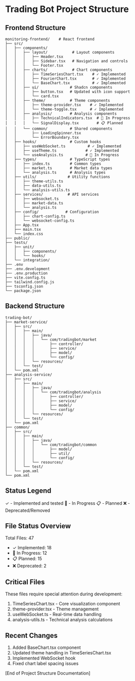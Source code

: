 # Trading Bot Project Structure

## Frontend Structure
```
monitoring-frontend/    # React frontend
├── src/
│   ├── components/
│   │   ├── layout/           # Layout components
│   │   │   ├── Header.tsx
│   │   │   ├── Sidebar.tsx   # Navigation and controls
│   │   │   └── Footer.tsx
│   │   ├── charts/           # Chart components
│   │   │   ├── TimeSeriesChart.tsx    # ✓ Implemented
│   │   │   ├── FourierChart.tsx       # ✓ Implemented
│   │   │   └── BaseChart.tsx          # ✓ Implemented
│   │   ├── ui/              # Shadcn components
│   │   │   ├── button.tsx   # Updated with icon support
│   │   │   └── card.tsx
│   │   ├── theme/           # Theme components
│   │   │   ├── theme-provider.tsx    # ✓ Implemented
│   │   │   └── theme-toggle.tsx      # ✓ Implemented
│   │   ├── analysis/        # Analysis components
│   │   │   ├── TechnicalIndicators.tsx  # 🔄 In Progress
│   │   │   └── SignalDisplay.tsx        # 📋 Planned
│   │   └── common/          # Shared components
│   │       ├── LoadingSpinner.tsx
│   │       └── ErrorBoundary.tsx
│   ├── hooks/               # Custom hooks
│   │   ├── useWebSocket.ts          # ✓ Implemented
│   │   ├── useTheme.ts             # ✓ Implemented
│   │   └── useAnalysis.ts          # 🔄 In Progress
│   ├── types/               # TypeScript types
│   │   ├── index.ts         # Common types
│   │   ├── market.ts        # Market data types
│   │   └── analysis.ts      # Analysis types
│   ├── utils/              # Utility functions
│   │   ├── theme-utils.ts
│   │   ├── data-utils.ts
│   │   └── analysis-utils.ts
│   ├── services/           # API services
│   │   ├── websocket.ts
│   │   ├── market-data.ts
│   │   └── analysis.ts
│   ├── config/            # Configuration
│   │   ├── chart-config.ts
│   │   └── websocket-config.ts
│   ├── App.tsx           
│   ├── main.tsx
│   └── index.css         
├── public/
├── tests/
│   ├── unit/
│   │   ├── components/
│   │   └── hooks/
│   └── integration/
├── .env
├── .env.development
├── .env.production
├── vite.config.ts
├── tailwind.config.js
├── tsconfig.json
└── package.json
```

## Backend Structure
```
trading-bot/
├── market-service/
│   ├── src/
│   │   ├── main/
│   │   │   ├── java/
│   │   │   │   └── com/tradingbot/market
│   │   │   │       ├── controller/
│   │   │   │       ├── service/
│   │   │   │       ├── model/
│   │   │   │       └── config/
│   │   │   └── resources/
│   │   └── test/
│   └── pom.xml
├── analysis-service/
│   ├── src/
│   │   ├── main/
│   │   │   ├── java/
│   │   │   │   └── com/tradingbot/analysis
│   │   │   │       ├── controller/
│   │   │   │       ├── service/
│   │   │   │       ├── model/
│   │   │   │       └── config/
│   │   │   └── resources/
│   │   └── test/
│   └── pom.xml
├── common/
│   ├── src/
│   │   ├── main/
│   │   │   ├── java/
│   │   │   │   └── com/tradingbot/common
│   │   │   │       ├── model/
│   │   │   │       ├── util/
│   │   │   │       └── config/
│   │   │   └── resources/
│   │   └── test/
│   └── pom.xml
└── pom.xml
```

## Status Legend
✓ - Implemented and tested
🔄 - In Progress
📋 - Planned
❌ - Deprecated/Removed

## File Status Overview
Total Files: 47
- ✓ Implemented: 18
- 🔄 In Progress: 12
- 📋 Planned: 15
- ❌ Deprecated: 2

## Critical Files
These files require special attention during development:
1. TimeSeriesChart.tsx - Core visualization component
2. theme-provider.tsx - Theme management
3. useWebSocket.ts - Real-time data handling
4. analysis-utils.ts - Technical analysis calculations

## Recent Changes
1. Added BaseChart.tsx component
2. Updated theme handling in TimeSeriesChart.tsx
3. Implemented WebSocket hook
4. Fixed chart label spacing issues

[End of Project Structure Documentation]